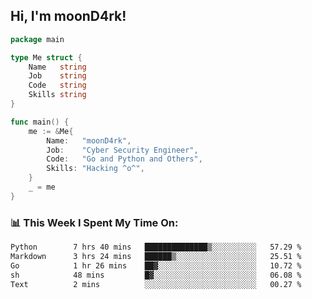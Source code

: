 <h2> Hi, I'm moonD4rk!</h2>

```go
package main

type Me struct {
	Name   string
	Job    string
	Code   string
	Skills string
}

func main() {
	me := &Me{
		Name:   "moonD4rk",
		Job:    "Cyber Security Engineer",
		Code:   "Go and Python and Others",
		Skills: "Hacking ^o^",
	}
	_ = me
}
```

<h3>📊 This Week I Spent My Time On:</h3>
<!-- <img align='right' src="https://github-readme-stats.vercel.app/api?username=moond4rk&show_icons=true&theme=radical", width="300" height="150"> -->

<!--START_SECTION:waka-->

```txt
Python        7 hrs 40 mins   ██████████████▒░░░░░░░░░░   57.29 %
Markdown      3 hrs 24 mins   ██████▒░░░░░░░░░░░░░░░░░░   25.51 %
Go            1 hr 26 mins    ██▓░░░░░░░░░░░░░░░░░░░░░░   10.72 %
sh            48 mins         █▓░░░░░░░░░░░░░░░░░░░░░░░   06.08 %
Text          2 mins          ░░░░░░░░░░░░░░░░░░░░░░░░░   00.27 %
```

<!--END_SECTION:waka-->

